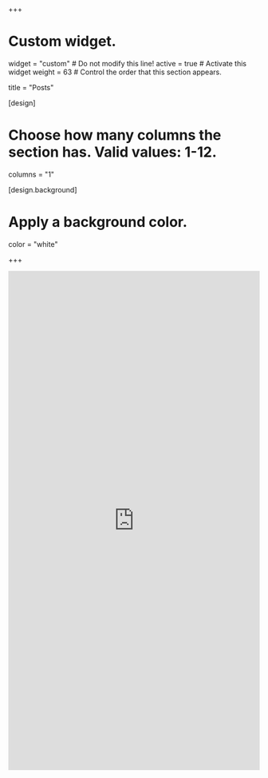+++
# Custom widget.
widget = "custom"  # Do not modify this line!
active = true  # Activate this widget
weight = 63  # Control the order that this section appears.

title = "Posts"

[design]
  # Choose how many columns the section has. Valid values: 1-12.
  columns = "1"

[design.background]
  # Apply a background color. 
  color = "white"

+++

<iframe src='https://rss.app/embed/v1/carousel/5WCGbujBSuMlYn6P' frameborder='0' width='100%' height='1000'></iframe>